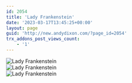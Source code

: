 ```yaml
---
id: 2054
title: 'Lady Frankenstein'
date: '2023-03-17T13:45:25+00:00'
layout: page
guid: 'http://new.andydixon.com/?page_id=2054'
trx_addons_post_views_count:
    - '1'
---
```


![Lady Frankenstein](https://i0.wp.com/assets.g8x2.ldn.idrivee2-23.com/posters/Lady%20Frankenstein%2001.jpg?w=1200&ssl=1 "Lady Frankenstein")  
![Lady Frankenstein](https://i0.wp.com/assets.g8x2.ldn.idrivee2-23.com/posters/Lady%20Frankenstein%2002.jpg?w=1200&ssl=1 "Lady Frankenstein")  
![Lady Frankenstein](https://i0.wp.com/assets.g8x2.ldn.idrivee2-23.com/posters/Lady%20Frankenstein%2003.jpg?w=1200&ssl=1 "Lady Frankenstein")
